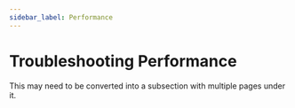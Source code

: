 ```yaml
---
sidebar_label: Performance
---
```


# Troubleshooting Performance

This may need to be converted into a subsection with multiple pages under it.

